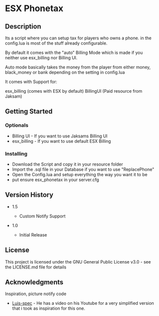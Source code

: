 # ESX Phonetax

## Description

Its a script where you can setup tax for players who owns a phone.
in the config.lua is most of the stuff already configurable. 

By default it comes with the "auto" Billing Mode which is made
if you neither use esx_billing nor Billing UI. 

Auto mode basically takes the money from the player from either money, black_money or bank 
depending on the setting in config.lua

It comes with Support for:

esx_billing (comes with ESX by default) 
BillingUI (Paid resource from Jaksam) 

## Getting Started

### Optionals

* Billing UI - If you want to use Jaksams Billing UI
* esx_billing - If you want to use default ESX Billing

### Installing

* Download the Script and copy it in your resource folder
* Import the .sql file in your Database if you want to use "ReplacePhone"
* Open the Config.lua and setup everything the way you want it to be
* put ensure esx_phonetax in your server.cfg

## Version History

* 1.5
    * Custom Notify Support

* 1.0
    * Initial Release

## License

This project is licensed under the GNU General Public License v3.0 - see the LICENSE.md file for details

## Acknowledgments

Inspiration, picture notify code
* [Luis-spec](https://github.com/Luis-spec) - He has a video on his Youtube for a very simplified version that i took as inspiration for this one.
